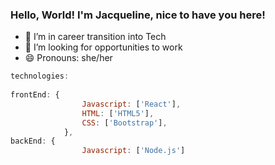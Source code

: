 ### Hello, World! I'm Jacqueline, nice to have you here!


- 🔭 I’m in career transition into Tech
- 🤔 I’m looking for opportunities to work 
- 😄 Pronouns: she/her

``` js
technologies:
  
frontEnd: {
                Javascript: ['React'],
                HTML: ['HTML5'],
                CSS: ['Bootstrap'],
            },
backEnd: {
                Javascript: ['Node.js']

```
